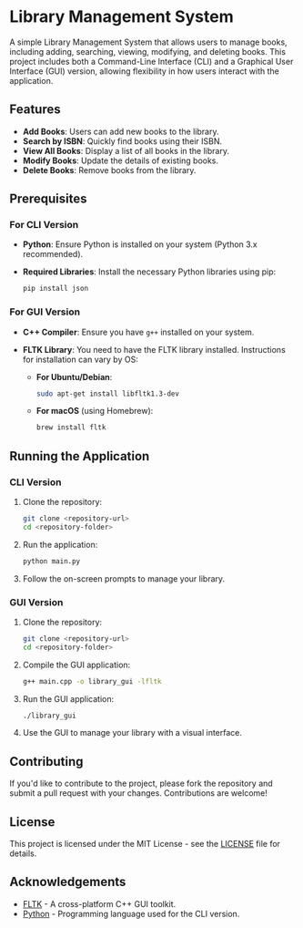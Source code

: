# Library Management System

A simple Library Management System that allows users to manage books, including adding, searching, viewing, modifying, and deleting books. This project includes both a Command-Line Interface (CLI) and a Graphical User Interface (GUI) version, allowing flexibility in how users interact with the application.

## Features

- **Add Books**: Users can add new books to the library.
- **Search by ISBN**: Quickly find books using their ISBN.
- **View All Books**: Display a list of all books in the library.
- **Modify Books**: Update the details of existing books.
- **Delete Books**: Remove books from the library.

## Prerequisites

### For CLI Version

- **Python**: Ensure Python is installed on your system (Python 3.x recommended).
- **Required Libraries**: Install the necessary Python libraries using pip:

  ```bash
  pip install json
  ```

### For GUI Version

- **C++ Compiler**: Ensure you have `g++` installed on your system.
- **FLTK Library**: You need to have the FLTK library installed. Instructions for installation can vary by OS:

  - **For Ubuntu/Debian**:

    ```bash
    sudo apt-get install libfltk1.3-dev
    ```

  - **For macOS** (using Homebrew):

    ```bash
    brew install fltk
    ```

## Running the Application

### CLI Version

1. Clone the repository:

   ```bash
   git clone <repository-url>
   cd <repository-folder>
   ```

2. Run the application:

   ```bash
   python main.py
   ```

3. Follow the on-screen prompts to manage your library.

### GUI Version

1. Clone the repository:

   ```bash
   git clone <repository-url>
   cd <repository-folder>
   ```

2. Compile the GUI application:

   ```bash
   g++ main.cpp -o library_gui -lfltk
   ```

3. Run the GUI application:

   ```bash
   ./library_gui
   ```

4. Use the GUI to manage your library with a visual interface.

## Contributing

If you'd like to contribute to the project, please fork the repository and submit a pull request with your changes. Contributions are welcome!

## License

This project is licensed under the MIT License - see the [LICENSE](LICENSE) file for details.

## Acknowledgements

- [FLTK](https://www.fltk.org/) - A cross-platform C++ GUI toolkit.
- [Python](https://www.python.org/) - Programming language used for the CLI version.
